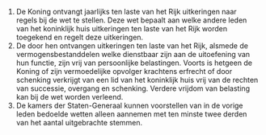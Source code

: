 1. De Koning ontvangt jaarlijks ten laste van het Rijk uitkeringen naar regels bij de wet te stellen. Deze wet bepaalt aan welke andere leden van het koninklijk huis uitkeringen ten laste van het Rijk worden toegekend en regelt deze uitkeringen.
2. De door hen ontvangen uitkeringen ten laste van het Rijk, alsmede de vermogensbestanddelen welke dienstbaar zijn aan de uitoefening van hun functie, zijn vrij van persoonlijke belastingen. Voorts is hetgeen de Koning of zijn vermoedelijke opvolger krachtens erfrecht of door schenking verkrijgt van een lid van het koninklijk huis vrij van de rechten van successie, overgang en schenking. Verdere vrijdom van belasting kan bij de wet worden verleend.
3. De kamers der Staten-Generaal kunnen voorstellen van in de vorige leden bedoelde wetten alleen aannemen met ten minste twee derden van het aantal uitgebrachte stemmen.
